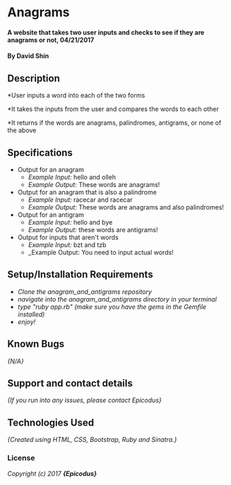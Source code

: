 # Anagrams

#### A website that takes two user inputs and checks to see if they are anagrams or not, 04/21/2017

#### By David Shin

## Description

  *User inputs a word into each of the two forms

  *It takes the inputs from the user and compares the words to each other

  *It returns if the words are anagrams, palindromes, antigrams, or none of the above


## Specifications
* Output for an anagram
  * _Example Input:_ hello and olleh
  * _Example Output:_ These words are anagrams!
* Output for an anagram that is also a palindrome
  * _Example Input:_ racecar and racecar
  * _Example Output:_ These words are anagrams and also palindromes!
* Output for an antigram
  * _Example Input:_ hello and bye
  * _Example Output:_ these words are antigrams!
* Output for inputs that aren't words
  * _Example Input:_ bzt and tzb
  * _Example Output: You need to input actual words!

## Setup/Installation Requirements

* _Clone the anagram_and_antigrams repository_
* _navigate into the anagram_and_antigrams directory in your terminal_
* _type "ruby app.rb" (make sure you have the gems in the Gemfile installed)_
* _enjoy!_

## Known Bugs

_{N/A}_

## Support and contact details

_{If you run into any issues, please contact Epicodus}_

## Technologies Used

_{Created using HTML, CSS, Bootstrap, Ruby and Sinatra.}_

### License

*Copyright (c) 2017 **_{Epicodus}_***
